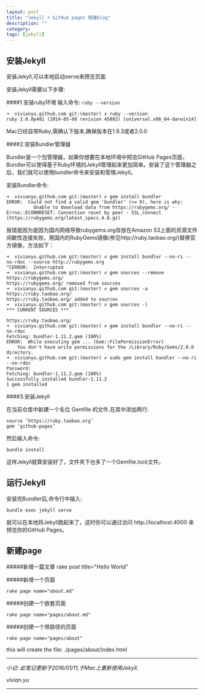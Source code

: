 ```yaml
---
layout: post
title: "Jekyll + GitHub pages 搭建blog"
description: ""
category: 
tags: [jekyll]
---
```



安装Jekyll
------------

安装Jekyll,可以本地启动serve来预览页面

安装Jekyll需要以下步骤:

####1.安装ruby环境
输入命令:
    `ruby --version`

    ➜  vivianyu.github.com git:(master) ✗ ruby --version
    ruby 2.0.0p481 (2014-05-08 revision 45883) [universal.x86_64-darwin14]

Mac已经自带Ruby,需确认下版本,确保版本在1.9.3或者2.0.0


####2.安装Bundler管理器

Bundler是一个包管理器，如果你想要在本地环境中预览GitHub Pages页面，Bundler可以使得基于Ruby环境的Jekyll管理起来更加简单。安装了这个管理器之后，我们就可以使用bundler命令来安装和管理Jekyll。

安装Bundler命令:

    ➜  vivianyu.github.com git:(master) ✗ gem install bundler
    ERROR:  Could not find a valid gem 'bundler' (>= 0), here is why:
              Unable to download data from https://rubygems.org/ - Errno::ECONNRESET: Connection reset by peer - SSL_connect (https://rubygems.org/latest_specs.4.8.gz)

报错是因为是因为国内网络导致rubygems.org存放在Amazon S3上面的资源文件间歇性连接失败，用国内的RubyGems镜像(参见http://ruby.taobao.org/)替换官方镜像，方法如下：

    ➜  vivianyu.github.com git:(master) ✗ gem install bundler --no-ri --no-rdoc --source http://rubygems.org
    ^CERROR:  Interrupted
    ➜  vivianyu.github.com git:(master) ✗ gem sources --remove https://rubygems.org/
    https://rubygems.org/ removed from sources
    ➜  vivianyu.github.com git:(master) ✗ gem sources -a https://ruby.taobao.org/
    https://ruby.taobao.org/ added to sources
    ➜  vivianyu.github.com git:(master) ✗ gem sources -l
    *** CURRENT SOURCES ***

    https://ruby.taobao.org/
    ➜  vivianyu.github.com git:(master) ✗ gem install bundler --no-ri --no-rdoc
    Fetching: bundler-1.11.2.gem (100%)
    ERROR:  While executing gem ... (Gem::FilePermissionError)
        You don't have write permissions for the /Library/Ruby/Gems/2.0.0 directory.
    ➜  vivianyu.github.com git:(master) ✗ sudo gem install bundler --no-ri --no-rdoc
    Password:
    Fetching: bundler-1.11.2.gem (100%)
    Successfully installed bundler-1.11.2
    1 gem installed


####3.安装Jekyll

在当前仓库中新建一个名位 Gemfile 的文件,在其中添加两行:

    source ‘https://ruby.taobao.org’
    gem ‘github-pages’

然后输入命令:

`bundle install`

这样Jekyll就算安装好了，文件夹下也多了一个Gemfile.lock文件。


运行Jekyll
--------------

安装完Bundler后,命令行中输入:

`bundle exec jekyll serve`

就可以在本地将Jekyll跑起来了，这时你可以通过访问 http://localhost:4000 来预览你的GitHub Pages。


新建page
--------------

#####新增一篇文章
    rake post title="Hello World"

#####新增一个页面

    rake page name="about.md"

#####创建一个嵌套页面

    rake page name="pages/about.md"

#####创建一个带路径的页面

    rake page name="pages/about"

this will create the file: ./pages/about/index.html

------------------------------------

*小记: 此笔记更新于2016/01/11,于Mac上重新使用Jekyll.*

*vivian.yu*

---

